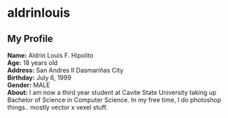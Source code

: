 # aldrinlouis

## My Profile

**Name:** Aldrin Louis F. Hipolito <br>
**Age:**  18 years old <br>
**Address:** San Andres II Dasmariñas City <br>
**Birthday:** July 6, 1999 <br>
**Gender:** MALE <br>
**About:** I am now a third year student at Cavite State University taking up Bachelor of Science in Computer Science. In my free time, I do photoshop things.. mostly vector x vexel stuff. <br>
